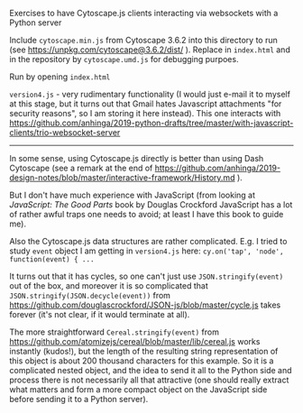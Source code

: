 Exercises to have Cytoscape.js clients interacting via websockets with a Python server

Include `cytoscape.min.js` from Cytoscape 3.6.2 into this directory to run (see https://unpkg.com/cytoscape@3.6.2/dist/ ).
Replace in `index.html` and in the repository by `cytoscape.umd.js` for debugging purpoes.

Run by opening `index.html`

`version4.js` - very rudimentary functionality (I would just e-mail it to myself at this stage, but it turns out that Gmail hates Javascript attachments "for security reasons", so I am storing it here instead). This one interacts with https://github.com/anhinga/2019-python-drafts/tree/master/with-javascript-clients/trio-websocket-server

***

In some sense, using Cytoscape.js directly is better than using Dash Cytoscape (see a remark at the end of https://github.com/anhinga/2019-design-notes/blob/master/interactive-framework/History.md ).

But I don't have much experience with JavaScript (from looking at _JavaScript: The Good Parts_ book by Douglas Crockford JavaScript has a lot of rather awful traps one needs to avoid; at least I have this book to guide me).

Also the Cytoscape.js data structures are rather complicated. E.g. I tried to study `event` object I am getting in `version4.js` here: `cy.on('tap', 'node', function(event) { ...`

It turns out that it has cycles, so one can't just use `JSON.stringify(event)` out of the box, and moreover it is so complicated that `JSON.stringify(JSON.decycle(event))` from https://github.com/douglascrockford/JSON-js/blob/master/cycle.js takes forever (it's not clear, if it would terminate at all).

The more straightforward `Cereal.stringify(event)` from https://github.com/atomizejs/cereal/blob/master/lib/cereal.js works instantly (kudos!), but the length of the resulting string representation of this object is about 200 thousand characters for this example. So it is a complicated nested object, and the idea to send it all to the Python side and process there is not necessarily all that attractive (one should really extract what matters and form a more compact object on the JavaScript side before sending it to a Python server).

